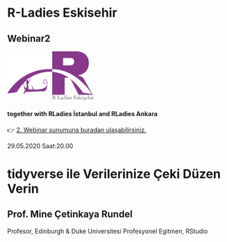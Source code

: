 # R-Ladies Eskisehir 

## Webinar2

<img src="https://github.com/bkanx/R-Ladies-EskisehR-Stickers/blob/master/Init.png" width="200"> 

#### together with RLadies İstanbul and RLadies Ankara

:point_right:  [2. Webinar sunumuna buradan ulaşabilirsiniz. ](https://github.com/rladies/meetup-presentations_eskisehir/tree/master/3rdMeetup)




29.05.2020 Saat:20.00

# tidyverse ile Verilerinize Çeki Düzen Verin

## Prof. Mine Çetinkaya Rundel

  
Profesor, Edinburgh & Duke Universitesi
Profesyonel Egitmen, RStudio
